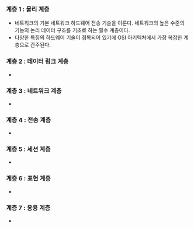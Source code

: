 ### 계층 1 : 물리 계층
* 네트워크의 기본 네트워크 하드웨어 전송 기술을 이룬다. 네트워크의 높은 수준의 기능의 논리 데이터 구조를 기초로 하는 필수 계층이다.
* 다양한 특징의 하드웨어 기술이 접목되어 있기에 OSI 아키텍처에서 가장 복잡한 계층으로 간주된다.

### 계층 2 : 데이터 링크 계층
* 

### 계층 3 : 네트워크 계층
* 

### 계층 4 : 전송 계층
* 

### 계층 5 : 세션 계층
* 

### 계층 6 : 표현 계층
* 

### 계층 7 : 응용 계층
* 
